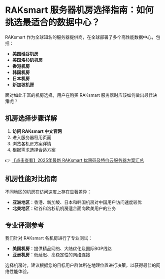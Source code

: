 # RAKsmart 服务器机房选择指南：如何挑选最适合的数据中心？

RAKsmart 作为全球知名的服务器提供商，在全球部署了多个高性能数据中心，包括：

- **美国硅谷机房**
- **美国洛杉矶机房**
- **香港机房**
- **韩国机房**
- **日本机房**
- **新加坡机房**

面对如此丰富的机房选择，用户在购买 RAKsmart 服务器时应该如何做出最佳决策呢？

## 机房选择步骤详解

1. **访问 RAKsmart 中文官网**
2. 进入服务器租用页面
3. 浏览各机房方案详情
4. 根据需求选择合适方案

👉 [【点击查看】2025年最新 RAKsmart 优惠码及特价云服务器方案汇总](https://bit.ly/raksmart)

## 机房性能对比指南

不同地区的机房在访问速度上存在显著差异：

- **亚洲地区**：香港、新加坡、日本和韩国机房对中国用户访问速度较优
- **北美地区**：硅谷和洛杉矶机房适合面向欧美用户的业务

## 专业评测参考

我们针对 RAKsmart 各机房进行了专业测试：

- **美国机房**：提供精品网络、大陆优化及国际BGP线路
- **亚洲机房**：低延迟、高稳定性的网络连接

选择机房时，建议根据您的目标用户群体所在地理位置进行决策，以获得最佳的网络性能体验。